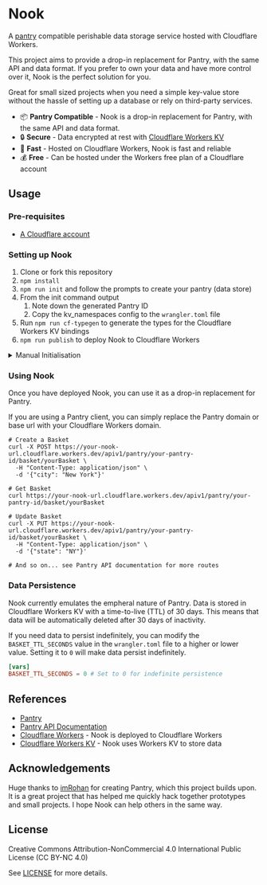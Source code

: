 # Nook

A [pantry](https://github.com/imRohan/Pantry) compatible perishable data storage service hosted with Cloudflare Workers.

This project aims to provide a drop-in replacement for Pantry, with the same API and data format. If you prefer to own your data and have more control over it, Nook is the perfect solution for you.

Great for small sized projects when you need a simple key-value store without the hassle of setting up a database or rely on third-party services.

- 📦 **Pantry Compatible** - Nook is a drop-in replacement for Pantry, with the same API and data format.
- 🔒 **Secure** - Data encrypted at rest with [Cloudflare Workers KV](https://developers.cloudflare.com/kv/)
- 🚀 **Fast** - Hosted on Cloudflare Workers, Nook is fast and reliable
- 💰 **Free** - Can be hosted under the Workers free plan of a Cloudflare account

## Usage

### Pre-requisites

- [A Cloudflare account](https://dash.cloudflare.com/sign-up)

### Setting up Nook

1. Clone or fork this repository
1. `npm install`
1. `npm run init` and follow the prompts to create your pantry (data store)
1. From the init command output
   1. Note down the generated Pantry ID
   1. Copy the kv_namespaces config to the `wrangler.toml` file
1. Run `npm run cf-typegen` to generate the types for the Cloudflare Workers KV bindings
1. `npm run publish` to deploy Nook to Cloudflare Workers

<details>
<summary>Manual Initialisation</summary>

If you prefer to manually set up Nook, you can follow these steps:

1. Create a new namespace in Cloudflare Workers KV and note down the namespace ID.
1. Generate your own Pantry ID. This can be any string you like, but if your worker is public, it is recommended to use a random string to prevent others from accessing your data.
1. Add the following to your `wrangler.toml` file:
   ```toml
   [[kv_namespaces]]
   binding = "<your pantry id>"
   id = "<your KV namespace id>"
   ```
1. Run `npm run cf-typegen` to generate the types for the Cloudflare Workers KV bindings.

</details>

### Using Nook

Once you have deployed Nook, you can use it as a drop-in replacement for Pantry.

If you are using a Pantry client, you can simply replace the Pantry domain or base url with your Cloudflare Workers domain.

```shell
# Create a Basket
curl -X POST https://your-nook-url.cloudflare.workers.dev/apiv1/pantry/your-pantry-id/basket/yourBasket \
  -H "Content-Type: application/json" \
  -d '{"city": "New York"}'

# Get Basket
curl https://your-nook-url.cloudflare.workers.dev/apiv1/pantry/your-pantry-id/basket/yourBasket

# Update Basket
curl -X PUT https://your-nook-url.cloudflare.workers.dev/apiv1/pantry/your-pantry-id/basket/yourBasket \
  -H "Content-Type: application/json" \
  -d '{"state": "NY"}'

# And so on... see Pantry API documentation for more routes
```

### Data Persistence

Nook currently emulates the empheral nature of Pantry. Data is stored in Cloudflare Workers KV with a time-to-live (TTL) of 30 days. This means that data will be automatically deleted after 30 days of inactivity.

If you need data to persist indefinitely, you can modify the `BASKET_TTL_SECONDS` value in the `wrangler.toml` file to a higher or lower value. Setting it to `0` will make data persist indefinitely.

```toml
[vars]
BASKET_TTL_SECONDS = 0 # Set to 0 for indefinite persistence
```

## References

- [Pantry](https://github.com/imRohan/Pantry)
- [Pantry API Documentation](https://documenter.getpostman.com/view/3281832/SzmZeMLC)
- [Cloudflare Workers](https://workers.cloudflare.com/) - Nook is deployed to Cloudflare Workers
- [Cloudflare Workers KV](https://developers.cloudflare.com/kv/) - Nook uses Workers KV to store data

## Acknowledgements

Huge thanks to [imRohan](https://github.com/imRohan) for creating Pantry, which this project builds upon. It is a great project that has helped me quickly hack together prototypes and small projects. I hope Nook can help others in the same way.

## License

Creative Commons Attribution-NonCommercial 4.0 International Public License (CC BY-NC 4.0)

See [LICENSE](LICENSE) for more details.
